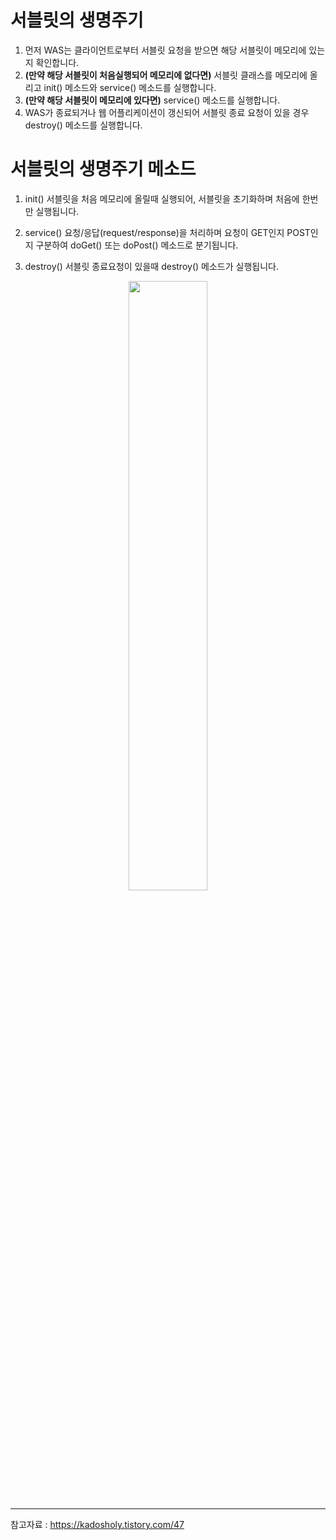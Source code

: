 # 서블릿의 생명주기

1. 먼저 WAS는 클라이언트로부터 서블릿 요청을 받으면 해당 서블릿이 메모리에 있는지 확인합니다. 
2. **(만약 해당 서블릿이 처음실행되어 메모리에 없다면)** 서블릿 클래스를 메모리에 올리고 init() 메소드와 service() 메소드를 실행합니다. 
3. **(만약 해당 서블릿이 메모리에 있다면)** service() 메소드를 실행합니다.
4. WAS가 종료되거나 웹 어플리케이션이 갱신되어 서블릿 종료 요청이 있을 경우 destroy() 메소드를 실행합니다. 

# 서블릿의 생명주기 메소드

1) init()
서블릿을 처음 메모리에 올릴때 실행되어, 서블릿을 초기화하며 처음에 한번만 실행됩니다. 

2) service()
요청/응답(request/response)을 처리하며 요청이 GET인지 POST인지 구분하여 doGet() 또는 doPost() 메소드로 분기됩니다. 

3) destroy()
서블릿 종료요청이 있을때 destroy() 메소드가 실행됩니다. 

<p align="center">
  <img width="50%" src="https://user-images.githubusercontent.com/87755660/148192223-21cf5cf6-fa58-4c9c-9cc1-3466a9cda75c.png"/>
</p>

-------------------

참고자료 : https://kadosholy.tistory.com/47

